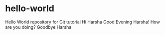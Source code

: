 # hello-world
Hello World repository for Git tutorial
Hi Harsha
Good Evening Harsha! How are you doing?
Goodbye Harsha

